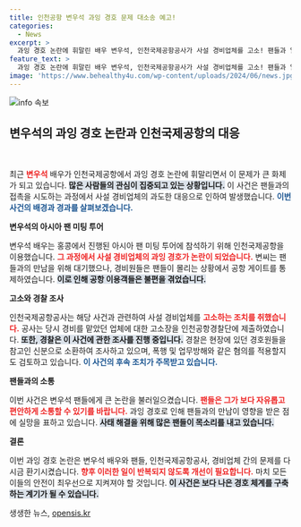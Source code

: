 ```yaml
---
title: 인천공항 변우석 과잉 경호 문제 대소송 예고!
categories:
  - News
excerpt: >
  과잉 경호 논란에 휘말린 배우 변우석, 인천국제공항공사가 사설 경비업체를 고소! 팬들과 일반 이용객들의 안전을 위협한 사건이 경찰 조사로 이어질 전망. 클릭하여 자세한 내용을 확인하세요!
feature_text: >
  과잉 경호 논란에 휘말린 배우 변우석, 인천국제공항공사가 사설 경비업체를 고소! 팬들과 일반 이용객들의 안전을 위협한 사건이 경찰 조사로 이어질 전망. 클릭하여 자세한 내용을 확인하세요!
image: 'https://www.behealthy4u.com/wp-content/uploads/2024/06/news.jpg'
---
```


<p><img src="https://www.behealthy4u.com/wp-content/uploads/2024/06/news.jpg" alt="info 속보" /></p>

<h2 data-ke-size="size26">변우석의 과잉 경호 논란과 인천국제공항의 대응</h2>

<p data-ke-size="size16">&nbsp;</p>

<p>최근 <b><span style="color: #ee2323;">변우석</span></b> 배우가 인천국제공항에서 과잉 경호 논란에 휘말리면서 이 문제가 큰 화제가 되고 있습니다. <b><span style="background-color: #21538527;">많은 사람들의 관심이 집중되고 있는 상황입니다.</span></b> 이 사건은 팬들과의 접촉을 시도하는 과정에서 사설 경비업체의 과도한 대응으로 인하여 발생했습니다. <b><span style="color: #1a5490;">이번 사건의 배경과 경과를 살펴보겠습니다.</span></b> </p>

<p><b>변우석의 아시아 팬 미팅 투어</b></p>

<p>변우석 배우는 홍콩에서 진행된 아시아 팬 미팅 투어에 참석하기 위해 인천국제공항을 이용했습니다. <b><span style="color: #ee2323;">그 과정에서 사설 경비업체의 과잉 경호가 논란이 되었습니다.</span></b> 변씨는 팬들과의 만남을 위해 대기했으나, 경비원들은 팬들이 몰리는 상황에서 공항 게이트를 통제하였습니다. <b><span style="background-color: #21538527;">이로 인해 공항 이용객들은 불편을 겪었습니다.</span></b> </p>

<p><b>고소와 경찰 조사</b></p>

<p>인천국제공항공사는 해당 사건과 관련하여 사설 경비업체를 <b><span style="color: #ee2323;">고소하는 조치를 취했습니다.</span></b> 공사는 당시 경비를 맡았던 업체에 대한 고소장을 인천공항경찰단에 제출하였습니다. <b><span style="background-color: #21538527;">또한, 경찰은 이 사건에 관한 조사를 진행 중입니다.</span></b> 경찰은 현장에 있던 경호원들을 참고인 신분으로 소환하여 조사하고 있으며, 폭행 및 업무방해와 같은 혐의를 적용할지도 검토하고 있습니다. <b><span style="color: #1a5490;">이 사건의 후속 조치가 주목받고 있습니다.</span></b></p>

<p><b>팬들과의 소통</b></p>

<p>이번 사건은 변우석 팬들에게 큰 논란을 불러일으켰습니다. <b><span style="color: #ee2323;">팬들은 그가 보다 자유롭고 편안하게 소통할 수 있기를 바랍니다.</span></b> 과잉 경호로 인해 팬들과의 만남이 영향을 받은 점에 실망을 표하고 있습니다. <b><span style="background-color: #21538527;">사태 해결을 위해 많은 팬들이 목소리를 내고 있습니다.</span></b> </p>

<p><b>결론</b></p>

<p>이번 과잉 경호 논란은 변우석 배우와 팬들, 인천국제공항공사, 경비업체 간의 문제를 다시금 환기시켰습니다. <b><span style="color: #ee2323;">향후 이러한 일이 반복되지 않도록 개선이 필요합니다.</span></b> 마치 모든 이들의 안전이 최우선으로 지켜져야 할 것입니다. <b><span style="background-color: #21538527;">이 사건은 보다 나은 경호 체계를 구축하는 계기가 될 수 있습니다.</span></b></p>
생생한 뉴스, <a href="https://opensis.kr" rel="dofollow">opensis.kr</a>


